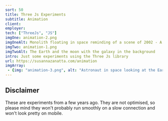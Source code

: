 ```yaml
---
sort: 50
title: Three Js Experiments
subtitle: Animation
client: 
employer: 
tech: ["ThreeJs", "JS"]
imgOne: animation-2.png
imgOneAlt: Monolith floating in space reminding of a scene of 2002 - A Space Odyssey movie
imgTwo: animation-1.png
imgTwoAlt: The Earth and the moon with the galaxy in the background
intro: Just some experiments using the Three Js library
url: https://susannazanatta.com/animation
imgArray:
 - {img: "animation-3.png", alt: "Astronaut in space looking at the Earth."}
---
```


## Disclaimer

These are experiments from a few years ago. They are not optimised, so please mind they won't probably run smoothly on a slow connection and won't look pretty on mobile.
